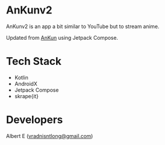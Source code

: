 # AnKunv2
AnKunv2 is an app a bit similar to YouTube but to stream anime.

Updated from [AnKun](https://github.com/RadXGH/AnKun) using Jetpack Compose.

# Tech Stack
- Kotlin
- AndroidX
- Jetpack Compose
- skrape{it}

# Developers
Albert E (vradnisntlong@gmail.com)
